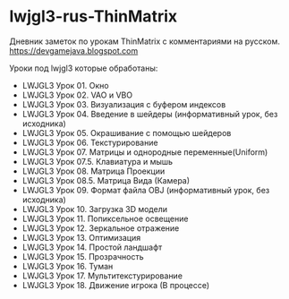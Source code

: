 # lwjgl3-rus-ThinMatrix
Дневник заметок по урокам ThinMatrix с комментариями на русском. 
https://devgamejava.blogspot.com

Уроки под lwjgl3 которые обработаны:
* LWJGL3 Урок 01. Окно
* LWJGL3 Урок 02. VAO и VBO
* LWJGL3 Урок 03. Визуализация с буфером индексов
* LWJGL3 Урок 04. Введение в шейдеры (информативный урок, без исходника)
* LWJGL3 Урок 05. Окрашивание с помощью шейдеров
* LWJGL3 Урок 06. Текстурирование
* LWJGL3 Урок 07. Матрицы и однородные переменные(Uniform)
* LWJGL3 Урок 07.5. Клавиатура и мышь
* LWJGL3 Урок 08. Матрица Проекции
* LWJGL3 Урок 08.5. Матрица Вида (Камера)
* LWJGL3 Урок 09. Формат файла OBJ (информативный урок, без исходника)
* LWJGL3 Урок 10. Загрузка 3D модели
* LWJGL3 Урок 11. Попиксельное освещение
* LWJGL3 Урок 12. Зеркальное отражение
* LWJGL3 Урок 13. Оптимизация
* LWJGL3 Урок 14. Простой ландшафт
* LWJGL3 Урок 15. Прозрачность
* LWJGL3 Урок 16. Туман
* LWJGL3 Урок 17. Мультитекстурирование
* LWJGL3 Урок 18. Движение игрока (В процессе)
